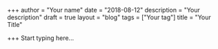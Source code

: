 +++
author = "Your name"
date = "2018-08-12"
description = "Your description"
draft = true
layout = "blog"
tags = ["Your tag"]
title = "Your Title"

+++
Start typing here...